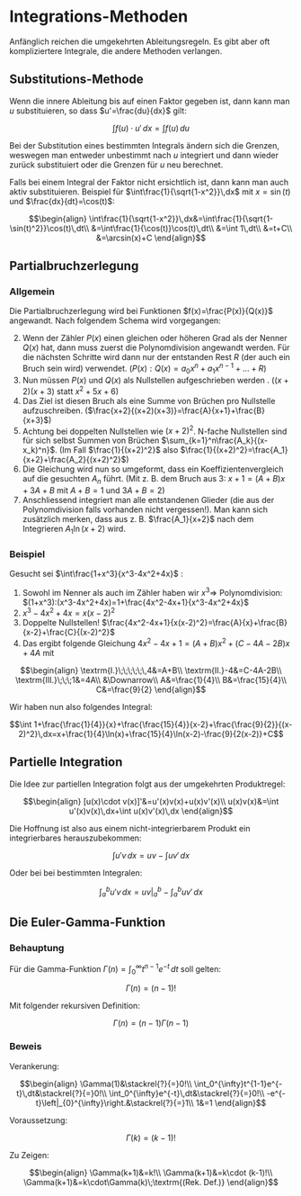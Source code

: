 # Integrations-Methoden

Anfänglich reichen die umgekehrten Ableitungsregeln. Es gibt aber oft kompliziertere Integrale, die andere Methoden verlangen. 

## Substitutions-Methode

Wenn die innere Ableitung bis auf einen Faktor gegeben ist, dann kann man $u$ substituieren, so dass $u'=\frac{du}{dx}$ gilt:

$$\int f(u)\cdot u'\,dx=\int f(u)\,du$$

Bei der Substitution eines bestimmten Integrals ändern sich die Grenzen, weswegen man entweder unbestimmt nach $u$ integriert und dann wieder zurück substituiert oder die Grenzen für $u$ neu berechnet.

Falls bei einem Integral der Faktor nicht ersichtlich ist, dann kann man auch aktiv substituieren. Beispiel für $\int\frac{1}{\sqrt{1-x^2}}\,dx$ mit $x=\sin(t)$ und $\frac{dx}{dt}=\cos(t)$:

$$\begin{align}
	\int\frac{1}{\sqrt{1-x^2}}\,dx&=\int\frac{1}{\sqrt{1-\sin(t)^2}}\cos(t)\,dt\\
	&=\int\frac{1}{\cos(t)}\cos(t)\,dt\\
	&=\int 1\,dt\\
	&=t+C\\
	&=\arcsin(x)+C
\end{align}$$

## Partialbruchzerlegung

### Allgemein

Die Partialbruchzerlegung wird bei Funktionen $f(x)=\frac{P(x)}{Q(x)}$ angewandt. Nach folgendem Schema wird vorgegangen:

2.	Wenn der Zähler $P(x)$ einen gleichen oder höheren Grad als der Nenner $Q(x)$ hat, dann muss zuerst die Polynomdivision angewandt werden. Für die nächsten Schritte wird dann nur der entstanden Rest $R$ (der auch ein Bruch sein wird) verwendet. ($P(x):Q(x)=a_0x^n+a_1x^{n-1}+...+R$)
2.	Nun müssen $P(x)$ und $Q(x)$ als Nullstellen aufgeschrieben werden . ($(x+2)(x+3)$ statt $x^2+5x+6$)
3.	Das Ziel ist diesen Bruch als eine Summe von Brüchen pro Nullstelle aufzuschreiben. ($\frac{x+2}{(x+2)(x+3)}=\frac{A}{x+1}+\frac{B}{x+3}$)
4.	Achtung bei doppelten Nullstellen wie $(x+2)^2$. N-fache Nullstellen sind für sich selbst Summen von Brüchen $\sum_{k=1}^n\frac{A_k}{(x-x_k)^n}$. (Im Fall $\frac{1}{(x+2)^2}$ also $\frac{1}{(x+2)^2}=\frac{A_1}{x+2}+\frac{A_2}{(x+2)^2}$)
5.	Die Gleichung wird nun so umgeformt, dass ein Koeffizientenvergleich auf die gesuchten $A_n$ führt. (Mit z. B. dem Bruch aus 3: $x+1=(A+B)x+3A+B$ mit $A+B=1$ und $3A+B=2$)
6.	Anschliessend integriert man alle entstandenen Glieder (die aus der Polynomdivision falls vorhanden nicht vergessen!). Man kann sich zusätzlich merken, dass aus z. B. $\frac{A_1}{x+2}$ nach dem Integrieren $A_1\ln(x+2)$ wird.

### Beispiel 

Gesucht sei $\int\frac{1+x^3}{x^3-4x^2+4x}$ :

1. Sowohl im Nenner als auch im Zähler haben wir $x^3\Rightarrow$ Polynomdivision: $(1+x^3):(x^3-4x^2+4x)=1+\frac{4x^2-4x+1}{x^3-4x^2+4x}$
2. $x^3-4x^2+4x=x(x-2)^2$
3. Doppelte Nullstellen! $\frac{4x^2-4x+1}{x(x-2)^2}=\frac{A}{x}+\frac{B}{x-2}+\frac{C}{(x-2)^2}$
4. Das ergibt folgende Gleichung $4x^2-4x+1=(A+B)x^2+(C-4A-2B)x+4A$ mit

$$\begin{align}
	\textrm{I.}\;\;\;\;\;\,4&=A+B\\
	\textrm{II.}-4&=C-4A-2B\\
	\textrm{III.}\;\;\;1&=4A\\
	&\Downarrow\\
	A&=\frac{1}{4}\\
	B&=\frac{15}{4}\\
	C&=\frac{9}{2}
\end{align}$$

Wir haben nun also folgendes Integral:

$$\int 1+\frac{\frac{1}{4}}{x}+\frac{\frac{15}{4}}{x-2}+\frac{\frac{9}{2}}{(x-2)^2}\,dx=x+\frac{1}{4}\ln(x)+\frac{15}{4}\ln(x-2)-\frac{9}{2(x-2)}+C$$

## Partielle Integration

Die Idee zur partiellen Integration folgt aus der umgekehrten Produktregel:

$$\begin{align}
	[u(x)\cdot v(x)]'&=u'(x)v(x)+u(x)v'(x)\\
	u(x)v(x)&=\int u'(x)v(x)\,dx+\int u(x)v'(x)\,dx
\end{align}$$

Die Hoffnung ist also aus einem nicht-integrierbarem Produkt ein integrierbares herauszubekommen:

$$\int u'v\,dx=uv-\int uv'\,dx$$

Oder bei bei bestimmten Integralen:

$$\int_a^b u'v\,dx=uv\left|_a^b\right.-\int_a^b uv'\,dx$$

## Die Euler-Gamma-Funktion

### Behauptung

Für die Gamma-Funktion $\Gamma(n)=\int_0^{\infty}t^{n-1}e^{-t}\,dt$ soll gelten:

$$\Gamma(n)=(n-1)!$$

Mit folgender rekursiven Definition:

$$\Gamma(n)=(n-1)\Gamma(n-1)$$

### Beweis

Verankerung:

$$\begin{align}
	\Gamma(1)&\stackrel{?}{=}0!\\
	\int_0^{\infty}t^{1-1}e^{-t}\,dt&\stackrel{?}{=}0!\\
	\int_0^{\infty}e^{-t}\,dt&\stackrel{?}{=}0!\\
	-e^{-t}\left|_{0}^{\infty}\right.&\stackrel{?}{=}1\\
	1&=1
\end{align}$$

Voraussetzung:

$$\Gamma(k)=(k-1)!$$

Zu Zeigen:

$$\begin{align}
	\Gamma(k+1)&=k!\\
	\Gamma(k+1)&=k\cdot (k-1)!\\
	\Gamma(k+1)&=k\cdot\Gamma(k)\;\textrm{(Rek. Def.)}
\end{align}$$

